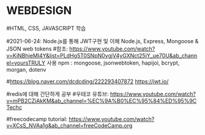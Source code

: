 # WEBDESIGN

#HTML, CSS, JAVASCRIPT 학습



#2021-06-24: Node.js를 통해 JWT구현 및 이해 Node.js, Express, Mongoose & JSON web tokens 
#참조: https://www.youtube.com/watch?v=KiNBhjeMI4Y&list=PLdHg5T0SNpN0ygjV4yGXNct25jY_ue70U&ab_channel=yoursTRULY
사용 npm : mongoose, jsonwebtoken, hapijoi, bcrypt, morgan, dotenv

#https://blog.naver.com/dcdcding/222293407872
https://jwt.io/

#redis에 대해 간단하게 공부
#우테코 유튜브: https://www.youtube.com/watch?v=mPB2CZiAkKM&ab_channel=%EC%9A%B0%EC%95%84%ED%95%9CTechc

#freecodecamp tutorial: https://www.youtube.com/watch?v=XCsS_NVAa1g&ab_channel=freeCodeCamp.org
